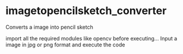 # imagetopencilsketch_converter
Converts a image into pencil sketch

import all the required modules like opencv before executing...
Input a image in jpg or png format and execute the code
